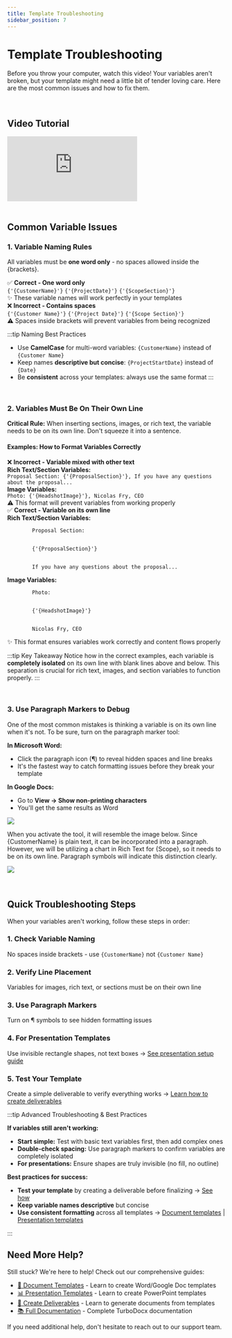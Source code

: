 ```yaml
---
title: Template Troubleshooting
sidebar_position: 7
---
```


# Template Troubleshooting

Before you throw your computer, watch this video! Your variables aren't broken, but your template might need a little bit of tender loving care. Here are the most common issues and how to fix them.

<br />

## Video Tutorial

<div style={{position: 'relative', paddingBottom: '56.25%', height: 0, overflow: 'hidden', maxWidth: '100%'}}>
  <iframe 
    src="https://www.youtube.com/embed/oTN2c3Y9X-Y?si=GdDa2PSFfFMvEQPu" 
    title="YouTube video player" 
    frameborder="0" 
    allow="accelerometer; autoplay; clipboard-write; encrypted-media; gyroscope; picture-in-picture; web-share" 
    referrerpolicy="strict-origin-when-cross-origin" 
    allowfullscreen
    style={{position: 'absolute', top: 0, left: 0, width: '100%', height: '100%'}}
  ></iframe>
</div>

<br />

## Common Variable Issues

### 1. Variable Naming Rules

All variables must be **one word only** - no spaces allowed inside the {brackets}.

<div style={{display: 'grid', gap: '20px', marginBottom: '32px'}}>

<div style={{backgroundColor: '#f0fdf4', border: '1px solid #bbf7d0', borderRadius: '8px', padding: '20px'}}>
  <div style={{display: 'flex', alignItems: 'center', gap: '8px', marginBottom: '16px'}}>
    <span style={{fontSize: '20px'}}>✅</span>
    <strong style={{color: '#16a34a', fontSize: '18px'}}>Correct - One word only</strong>
  </div>
  <div style={{backgroundColor: '#ffffff', border: '1px solid #e5e7eb', borderRadius: '6px', padding: '16px', fontFamily: 'monospace', fontSize: '16px', lineHeight: '1.6'}}>
    <code style={{backgroundColor: '#dcfce7', padding: '4px 8px', borderRadius: '4px', marginRight: '12px', color: '#166534'}}>{'{CustomerName}'}</code>
    <code style={{backgroundColor: '#dcfce7', padding: '4px 8px', borderRadius: '4px', marginRight: '12px', color: '#166534'}}>{'{ProjectDate}'}</code>
    <code style={{backgroundColor: '#dcfce7', padding: '4px 8px', borderRadius: '4px', color: '#166534'}}>{'{ScopeSection}'}</code>
  </div>
  <div style={{marginTop: '12px', fontSize: '14px', color: '#14532d', fontStyle: 'italic'}}>
    ✨ These variable names will work perfectly in your templates
  </div>
</div>

<div style={{backgroundColor: '#fef2f2', border: '1px solid #fecaca', borderRadius: '8px', padding: '20px'}}>
  <div style={{display: 'flex', alignItems: 'center', gap: '8px', marginBottom: '16px'}}>
    <span style={{fontSize: '20px'}}>❌</span>
    <strong style={{color: '#dc2626', fontSize: '18px'}}>Incorrect - Contains spaces</strong>
  </div>
  <div style={{backgroundColor: '#ffffff', border: '1px solid #e5e7eb', borderRadius: '6px', padding: '16px', fontFamily: 'monospace', fontSize: '16px', lineHeight: '1.6'}}>
    <code style={{backgroundColor: '#fee2e2', padding: '4px 8px', borderRadius: '4px', marginRight: '12px', color: '#991b1b', textDecoration: 'line-through'}}>{'{Customer Name}'}</code>
    <code style={{backgroundColor: '#fee2e2', padding: '4px 8px', borderRadius: '4px', marginRight: '12px', color: '#991b1b', textDecoration: 'line-through'}}>{'{Project Date}'}</code>
    <code style={{backgroundColor: '#fee2e2', padding: '4px 8px', borderRadius: '4px', color: '#991b1b', textDecoration: 'line-through'}}>{'{Scope Section}'}</code>
  </div>
  <div style={{marginTop: '12px', fontSize: '14px', color: '#7f1d1d', fontStyle: 'italic'}}>
    ⚠️ Spaces inside brackets will prevent variables from being recognized
  </div>
</div>

</div>

:::tip Naming Best Practices
- Use **CamelCase** for multi-word variables: `{CustomerName}` instead of `{Customer Name}`
- Keep names **descriptive but concise**: `{ProjectStartDate}` instead of `{Date}`
- Be **consistent** across your templates: always use the same format
:::

<br />

### 2. Variables Must Be On Their Own Line

**Critical Rule:** When inserting sections, images, or rich text, the variable needs to be on its own line. Don't squeeze it into a sentence.

#### Examples: How to Format Variables Correctly

<div style={{display: 'grid', gap: '24px', marginBottom: '32px'}}>

<div style={{backgroundColor: '#fef2f2', border: '1px solid #fecaca', borderRadius: '8px', padding: '20px'}}>
  <div style={{display: 'flex', alignItems: 'center', gap: '8px', marginBottom: '16px'}}>
    <span style={{fontSize: '20px'}}>❌</span>
    <strong style={{color: '#dc2626', fontSize: '18px'}}>Incorrect - Variable mixed with other text</strong>
  </div>
  <div style={{backgroundColor: '#ffffff', border: '1px solid #e5e7eb', borderRadius: '6px', padding: '16px', fontFamily: 'monospace', fontSize: '14px', lineHeight: '1.5'}}>
    <div style={{marginBottom: '12px'}}>
      <strong>Rich Text/Section Variables:</strong><br/>
      <code style={{backgroundColor: '#f3f4f6', padding: '2px 4px', borderRadius: '3px'}}>Proposal Section: {'{ProposalSection}'}, If you have any questions about the proposal...</code>
    </div>
    <div>
      <strong>Image Variables:</strong><br/>
      <code style={{backgroundColor: '#f3f4f6', padding: '2px 4px', borderRadius: '3px'}}>Photo: {'{HeadshotImage}'}, Nicolas Fry, CEO</code>
    </div>
  </div>
  <div style={{marginTop: '12px', fontSize: '14px', color: '#7f1d1d', fontStyle: 'italic'}}>
    ⚠️ This format will prevent variables from working properly
  </div>
</div>

<div style={{backgroundColor: '#f0fdf4', border: '1px solid #bbf7d0', borderRadius: '8px', padding: '20px'}}>
  <div style={{display: 'flex', alignItems: 'center', gap: '8px', marginBottom: '16px'}}>
    <span style={{fontSize: '20px'}}>✅</span>
    <strong style={{color: '#16a34a', fontSize: '18px'}}>Correct - Variable on its own line</strong>
  </div>
  <div style={{backgroundColor: '#ffffff', border: '1px solid #e5e7eb', borderRadius: '6px', padding: '16px', fontFamily: 'monospace', fontSize: '14px', lineHeight: '1.5'}}>
    <div style={{marginBottom: '20px'}}>
      <strong>Rich Text/Section Variables:</strong><br/>
      <code style={{backgroundColor: '#f3f4f6', padding: '2px 4px', borderRadius: '3px', display: 'block', marginTop: '8px'}}>
        Proposal Section:<br/><br/>
        {'{ProposalSection}'}<br/><br/>
        If you have any questions about the proposal...
      </code>
    </div>
    <div>
      <strong>Image Variables:</strong><br/>
      <code style={{backgroundColor: '#f3f4f6', padding: '2px 4px', borderRadius: '3px', display: 'block', marginTop: '8px'}}>
        Photo:<br/><br/>
        {'{HeadshotImage}'}<br/><br/>
        Nicolas Fry, CEO
      </code>
    </div>
  </div>
  <div style={{marginTop: '12px', fontSize: '14px', color: '#14532d', fontStyle: 'italic'}}>
    ✨ This format ensures variables work correctly and content flows properly
  </div>
</div>

</div>

:::tip Key Takeaway
Notice how in the correct examples, each variable is **completely isolated** on its own line with blank lines above and below. This separation is crucial for rich text, images, and section variables to function properly.
:::

<br />

### 3. Use Paragraph Markers to Debug

One of the most common mistakes is thinking a variable is on its own line when it's not. To be sure, turn on the paragraph marker tool:

**In Microsoft Word:**
- Click the paragraph icon (¶) to reveal hidden spaces and line breaks
- It's the fastest way to catch formatting issues before they break your template

**In Google Docs:**
- Go to **View → Show non-printing characters**
- You'll get the same results as Word

![](/img/how_to_create_a_template/paragraphtool.png)

When you activate the tool, it will resemble the image below. Since {CustomerName} is plain text, it can be incorporated into a paragraph. However, we will be utilizing a chart in Rich Text for {Scope}, so it needs to be on its own line. Paragraph symbols will indicate this distinction clearly.

![](/img/additional_information/ptoolexample.png)

<br />

## Quick Troubleshooting Steps

When your variables aren't working, follow these steps in order:

### 1. Check Variable Naming
No spaces inside brackets - use `{CustomerName}` not `{Customer Name}`

### 2. Verify Line Placement  
Variables for images, rich text, or sections must be on their own line

### 3. Use Paragraph Markers
Turn on ¶ symbols to see hidden formatting issues

### 4. For Presentation Templates
Use invisible rectangle shapes, not text boxes → [See presentation setup guide](./How%20to%20Create%20a%20Presentation%20Template)

### 5. Test Your Template
Create a simple deliverable to verify everything works → [Learn how to create deliverables](./How%20to%20Create%20a%20Deliverable)
<br/>

:::tip Advanced Troubleshooting & Best Practices

**If variables still aren't working:**
- **Start simple:** Test with basic text variables first, then add complex ones
- **Double-check spacing:** Use paragraph markers to confirm variables are completely isolated
- **For presentations:** Ensure shapes are truly invisible (no fill, no outline)

**Best practices for success:**
- **Test your template** by creating a deliverable before finalizing → [See how](./How%20to%20Create%20a%20Deliverable)
- **Keep variable names descriptive** but concise
- **Use consistent formatting** across all templates → [Document templates](./How%20to%20Create%20a%20Document%20Template) | [Presentation templates](./How%20to%20Create%20a%20Presentation%20Template)

:::

## Need More Help?

Still stuck? We're here to help! Check out our comprehensive guides:

- [📄 Document Templates](./How%20to%20Create%20a%20Document%20Template) - Learn to create Word/Google Doc templates
- [📊 Presentation Templates](./How%20to%20Create%20a%20Presentation%20Template) - Learn to create PowerPoint templates  
- [🎯 Create Deliverables](./How%20to%20Create%20a%20Deliverable) - Learn to generate documents from templates
- [📚 Full Documentation](https://docs.turbodocx.com) - Complete TurboDocx documentation

If you need additional help, don't hesitate to reach out to our support team.

<br />